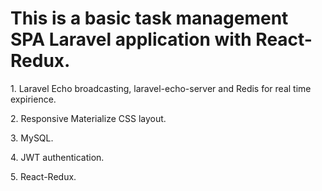 <h1>This is a basic task management SPA Laravel application with React-Redux.</h1>
<p>1. Laravel Echo broadcasting, laravel-echo-server and Redis for real time expirience.</p>
<p>2. Responsive Materialize CSS layout.</p>
<p>3. MySQL.</p>
<p>4. JWT authentication.</p>
<p>5. React-Redux.</p>

